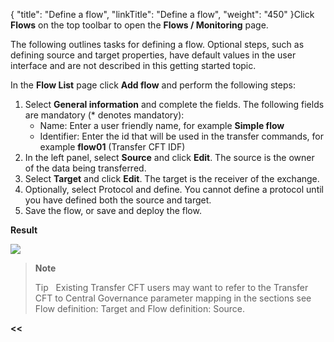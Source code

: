 {
    "title": "Define a flow",
    "linkTitle": "Define a flow",
    "weight": "450"
}Click ****Flows**** on the top toolbar to open the ****Flows / Monitoring**** page.

The following outlines tasks for defining a flow. Optional steps, such as defining source and target properties, have default values in the user interface and are not described in this getting started topic.

In the ****Flow List**** page click ****Add flow**** and perform the following steps:

1. Select **General information** and complete the fields. The following fields are mandatory (\* denotes mandatory):
    -   Name: Enter a user friendly name, for example ****Simple flow****
    -   Identifier: Enter the id that will be used in the transfer commands, for example ****flow01**** (Transfer CFT IDF)
1. In the left panel, select ****Source**** and click ****Edit****. The source is the owner of the data being transferred.
1. Select ****Target**** and click ****Edit****. The target is the receiver of the exchange.
1. Optionally, select Protocol and define. You cannot define a protocol until you have defined both the source and target.
1. Save the flow, or save and deploy the flow.

****Result****

![](/Images/TransferCFT/new_flow_cg_w_store.png)

> **Note**
>
> Tip  
> Existing Transfer CFT users may want to refer to the Transfer CFT to Central Governance parameter mapping in the sections see Flow definition: Target and Flow definition: Source.

****&lt;&lt;**** [](../../)
